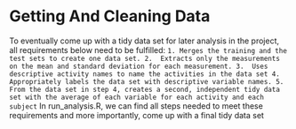 # Getting And Cleaning Data

To eventually come up with a tidy data set for later analysis in the project, all requirements below need to be fulfilled:
`1.	Merges the training and the test sets to create one data set.
2.	Extracts only the measurements on the mean and standard deviation for each measurement.
3.	Uses descriptive activity names to name the activities in the data set
4.	Appropriately labels the data set with descriptive variable names.
5.	From the data set in step 4, creates a second, independent tidy data set with the average of each variable for each activity and each subject`
In run_analysis.R, we can find all steps needed to meet these requirements and more importantly, come up with a final tidy data set
